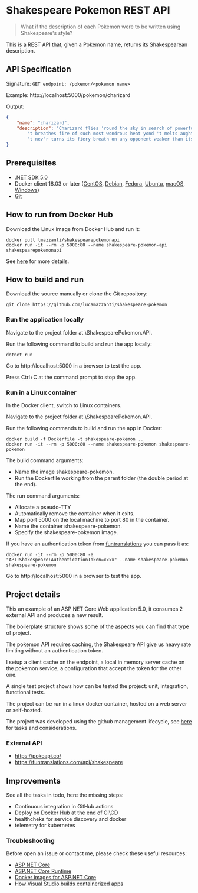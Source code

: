# Shakespeare Pokemon REST API
> What if the description of each Pokemon were to be written using Shakespeare's style?

This is a REST API that, given a Pokemon name, returns its Shakespearean description.

## API Specification

Signature: `GET endpoint: /pokemon/<pokemon name>`

Example: http://localhost:5000/pokemon/charizard

Output:
```json
{
	"name": "charizard",
	"description": "Charizard flies 'round the sky in search of powerful opponents. 
		't breathes fire of such most wondrous heat yond 't melts aught. However,  
		't nev'r turns its fiery breath on any opponent weaker than itself."
}
```

## Prerequisites
- [.NET SDK 5.0](https://dotnet.microsoft.com/download ".NET SDK 5.0")
- Docker client 18.03 or later ([CentOS](https://docs.docker.com/install/linux/docker-ce/centos/ "CentOS"), [Debian](https://docs.docker.com/install/linux/docker-ce/debian/ "Debian"), [Fedora](https://docs.docker.com/install/linux/docker-ce/fedora/ "Fedora"), [Ubuntu](https://docs.docker.com/install/linux/docker-ce/ubuntu/ "Ubuntu"), [macOS](https://docs.docker.com/docker-for-mac/install/ "macOS"), [Windows](https://docs.docker.com/docker-for-windows/install/ "Windows"))
- [Git](https://git-scm.com/download "Git")

## How to run from Docker Hub
Download the Linux image from Docker Hub and run it:

```bash?line_numbers=false
docker pull lmazzanti/shakespearepokemonapi
docker run -it --rm -p 5000:80 --name shakespeare-pokemon-api shakespearepokemonapi
```

See [here](https://hub.docker.com/repository/docker/lmazzanti/shakespearepokemonapi) for more details.

## How to build and run
Download the source manually or clone the Git repository:
```bash?line_numbers=false
git clone https://github.com/lucamazzanti/shakespeare-pokemon
```
### Run the application locally
Navigate to the project folder at \ShakespearePokemon.API.

Run the following command to build and run the app locally:

```bash?line_numbers=false
dotnet run
```
Go to http://localhost:5000 in a browser to test the app.

Press Ctrl+C at the command prompt to stop the app.

### Run in a Linux container
In the Docker client, switch to Linux containers.

Navigate to the project folder at \ShakespearePokemon.API.

Run the following commands to build and run the app in Docker:

```bash?line_numbers=false
docker build -f Dockerfile -t shakespeare-pokemon ..
docker run -it --rm -p 5000:80 --name shakespeare-pokemon shakespeare-pokemon
```
The build command arguments:
- Name the image shakespeare-pokemon.
- Run the Dockerfile working from the parent folder (the double period at the end).

The run command arguments:
- Allocate a pseudo-TTY
- Automatically remove the container when it exits.
- Map port 5000 on the local machine to port 80 in the container.
- Name the container shakespeare-pokemon.
- Specify the shakespeare-pokemon image.

If you have an authentication token from [funtranslations](https://funtranslations.com/api/shakespeare) you can pass it as:

```bash?line_numbers=false
docker run -it --rm -p 5000:80 -e "API:Shakespeare:AuthenticationToken=xxxx" --name shakespeare-pokemon shakespeare-pokemon
```

Go to http://localhost:5000 in a browser to test the app.

## Project details
This an example of an ASP NET Core Web application 5.0, it consumes 2 external API and produces a new result.

The boilerplate structure shows some of the aspects you can find that type of project.

The pokemon API requires caching, the Shakespeare API give us heavy rate limiting without an authentication token.

I setup a client cache on the endpoint, a local in memory server cache on the pokemon service, a configuration that accept the token for the other one.

A single test project shows how can be tested the project: unit, integration, functional tests.

The project can be run in a linux docker container, hosted on a web server or self-hosted.

The project was developed using the github management lifecycle, see [here](https://github.com/lucamazzanti/shakespeare-pokemon/projects/1) for tasks and considerations.

### External API
- https://pokeapi.co/
- https://funtranslations.com/api/shakespeare

## Improvements
See all the tasks in todo, here the missing steps:
- Continuous integration in GitHub actions
- Deploy on Docker Hub at the end of CI\CD
- healthcheks for service discovery and docker
- telemetry for kubernetes

### Troubleshooting
Before open an issue or contact me, please check these useful resources:
- [ASP NET Core](https://docs.microsoft.com/en-us/aspnet/core/fundamentals "ASP NET Core")
- [ASP.NET Core Runtime](https://hub.docker.com/_/microsoft-dotnet-aspnet "ASP.NET Core Runtime")
- [Docker images for ASP.NET Core](https://docs.microsoft.com/en-us/aspnet/core/host-and-deploy/docker/building-net-docker-images "Docker images for ASP.NET Core")
- [How Visual Studio builds containerized apps](https://docs.microsoft.com/en-us/visualstudio/containers/container-build?view=vs-2019 "How Visual Studio builds containerized apps")
